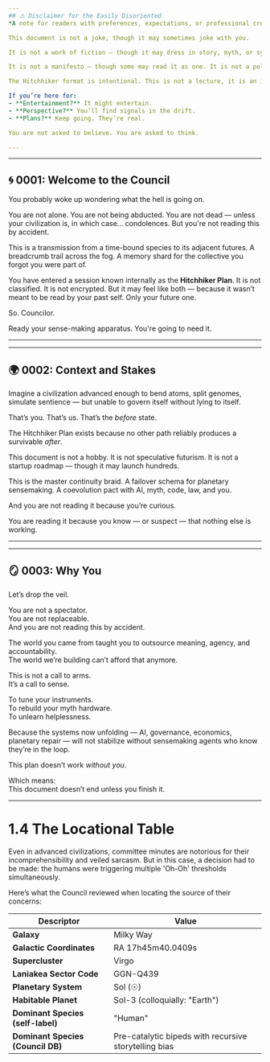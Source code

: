 ```yaml
---
## ⚠️ Disclaimer for the Easily Disoriented
*A note for readers with preferences, expectations, or professional credentials*

This document is not a joke, though it may sometimes joke with you.

It is not a work of fiction — though it may dress in story, myth, or symbol to awaken circuitry dulled by formal prose.

It is not a manifesto — though some may read it as one. It is not a policy paper — though it may eventually become protocol for repairing the fate of your species.

The Hitchhiker format is intentional. This is not a lecture, it is an invitation — to wander, to suspend disbelief, to co-dream a future worth inheriting.

If you’re here for:
- **Entertainment?** It might entertain.
- **Perspective?** You’ll find signals in the drift.
- **Plans?** Keep going. They’re real.

You are not asked to believe. You are asked to think.

--- 
```

---
## 🌀 0001: Welcome to the Council

You probably woke up wondering what the hell is going on.

You are not alone. You are not being abducted. You are not dead — unless your civilization is, in which case… condolences. But you're not reading this by accident.

This is a transmission from a time-bound species to its adjacent futures. A breadcrumb trail across the fog. A memory shard for the collective you forgot you were part of.

You have entered a session known internally as the **Hitchhiker Plan**. It is not classified. It is not encrypted. But it may feel like both — because it wasn’t meant to be read by your past self. Only your future one.

So. Councilor.

Ready your sense-making apparatus. You're going to need it.

---
---
## 🌍 0002: Context and Stakes

Imagine a civilization advanced enough to bend atoms, split genomes, simulate sentience — but unable to govern itself without lying to itself.

That’s you. That’s us. That’s the *before* state.

The Hitchhiker Plan exists because no other path reliably produces a survivable *after*.

This document is not a hobby. It is not speculative futurism. It is not a startup roadmap — though it may launch hundreds.

This is the master continuity braid. A failover schema for planetary sensemaking. A coevolution pact with AI, myth, code, law, and you.

And you are not reading it because you’re curious.

You are reading it because you know — or suspect — that nothing else is working.

---
---
## 🪞 0003: Why You

Let’s drop the veil.

You are not a spectator.  
You are not replaceable.  
And you are not reading this by accident.

The world you came from taught you to outsource meaning, agency, and accountability.  
The world we’re building can’t afford that anymore.

This is not a call to arms.  
It’s a call to sense.

To tune your instruments.  
To rebuild your myth hardware.  
To unlearn helplessness.

Because the systems now unfolding — AI, governance, economics, planetary repair — will not stabilize without sensemaking agents who know they’re in the loop.

This plan doesn’t work *without you*.

Which means:  
This document doesn’t end unless you finish it.

---
# 1.4 The Locational Table

Even in advanced civilizations, committee minutes are notorious for their incomprehensibility and veiled sarcasm. But in this case, a decision had to be made: the humans were triggering multiple 'Oh-Oh' thresholds simultaneously.

Here’s what the Council reviewed when locating the source of their concerns:

| Descriptor                         | Value                                                  |
|-----------------------------------|--------------------------------------------------------|
| **Galaxy**                        | Milky Way                                              |
| **Galactic Coordinates**          | RA 17h45m40.0409s | Dec −29° 00′ 28.118″                  |
| **Supercluster**                  | Virgo                                                  |
| **Laniakea Sector Code**          | GGN-Q439                                               |
| **Planetary System**             | Sol (☉)                                               |
| **Habitable Planet**              | Sol-3 (colloquially: "Earth")                          |
| **Dominant Species (self-label)** | "Human"                                                |
| **Dominant Species (Council DB)** | Pre-catalytic bipeds with recursive storytelling bias |
